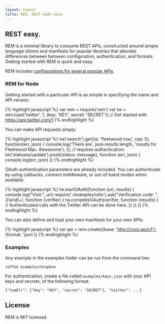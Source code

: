 ```yaml
---
layout: layout
title: REM, REST made easy
---
```


## REST easy.

REM is a minimal library to consume REST APIs, constructed around simple
language idioms and manifests for popular libraries that alleviate
differences between between configuration, authentication, and formats.
Getting started with REM is quick and easy.

REM includes [configurations for several popular APIs](https://github.com/timcameronryan/rem).

### REM for Node

Getting started with a particular API is as simple is specifying the name and API version:

{% highlight javascript %}
var rem = require('rem')
var tw = rem.load('twitter', 1, {key: 'KEY', secret: 'SECRET'})
// Get started with https://api.twitter.com/1
{% endhighlight %}

You can make API requests simply:

{% highlight javascript %}
tw('search').get({q: 'fleetwood mac', rpp: 5}, function(err, json) {
    console.log('There are', json.results.length, 'results for Fleetwood Mac. #awesome');
});
// requires authentication:
tw('statuses/update').post({status: message}, function (err, json) {
	console.log(err, json)
})
{% endhighlight %}

OAuth authentication parameters are already included. You can authenticate by using callbacks,
connect middleware, or out-of-band modes when available:

{% highlight javascript %}
tw.startOAuth(function (url, results) {
	console.log("Visit:", url)
	require('./examples/utils').ask("Verification code: ", /[\w\d]+/, function (verifier) {
	    tw.completeOAuth(verifier, function (results) {
	        // Authenticated calls with the Twitter API can be done here.
	    })
	})
})
{% endhighlight %}

You can also define and load your own manifests for your own APIs:

{% highlight javascript %}
var api = rem.create({base: 'http://cozy.api/v1'}, {format: 'json'})
{% endhighlight %}

### Examples

Any example in the examples folder can be run from the command line:

    coffee examples/dropbox

For authentication, create a file called `examples/keys.json` with your
API keys and secrets, of the following format:

    {"tumblr": {"key": "KEY", "secret": "SECRET"}, "twitter": ...}

## License

REM is MIT licensed.